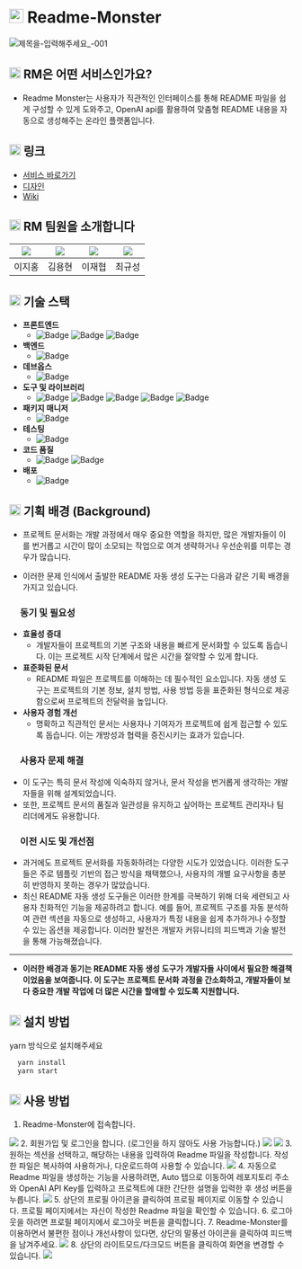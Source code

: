 # <img src="public/images/rm-logo.png" width="25" /> Readme-Monster 
![제목을-입력해주세요_-001](https://github.com/Readme-Monster/readme-monster/assets/88364280/96e680e5-613f-4818-8603-8afbb0c9acb1)

## <img src="public/images/rm-logo.png" width="20" /> RM은 어떤 서비스인가요?
- Readme Monster는 사용자가 직관적인 인터페이스를 통해 README 파일을 쉽게 구성할 수 있게 도와주고, OpenAI api를 활용하여 맞춤형 README 내용을 자동으로 생성해주는 온라인 플랫폼입니다. 

## <img src="public/images/rm-logo.png" width="20" /> 링크

- [서비스 바로가기](https://readme-monster.netlify.app/)
- [디자인](https://framer.com/projects/Untitled--Xf9L3K5EqFYT1UxUF3f9-8hseT)
- [Wiki](https://github.com/Readme-Monster/readme-monster/wiki)

## <img src="public/images/rm-logo.png" width="20" /> RM 팀원을 소개합니다
|[![](https://avatars.githubusercontent.com/u/88364280?v=4)](https://github.com/lee-ji-hong)|[![](https://avatars.githubusercontent.com/u/81367886?v=4)](https://github.com/yonghyun421)|[![](https://avatars.githubusercontent.com/u/72785296?v=4)](https://github.com/JaeHyup0504)|[![](https://avatars.githubusercontent.com/u/66737450?v=4)](https://github.com/cks612)|
|:---:|:---:|:---:|:---:|
| 이지홍 | 김용현 | 이재협| 최규성 |

## <img src="public/images/rm-logo.png" width="20" /> 기술 스택

- **프론트엔드** 
  - ![Badge](https://img.shields.io/badge/React-61DAFB?style=flat&logo=react&logoColor=white) ![Badge](https://img.shields.io/badge/TypeScript-3178C6?style=flat&logo=typescript&logoColor=white) ![Badge](https://img.shields.io/badge/Tailwind_CSS-06B6D4?style=flat&logo=tailwind-css&logoColor=white)
- **백엔드** 
  - ![Badge](https://img.shields.io/badge/firebase-FFCA28?style=flat&logo=firebase&logoColor=white)
- **데브옵스**
  - ![Badge](https://img.shields.io/badge/githubactions-2088FF?style=flat&logo=githubactions&logoColor=white)
- **도구 및 라이브러리**
  - ![Badge](https://img.shields.io/badge/Framer-0055FF?style=flat&logo=framer&logoColor=white) ![Badge](https://img.shields.io/badge/Context_API-5ED3F3?style=flat&logo=react&logoColor=white) ![Badge](https://img.shields.io/badge/openai-412991?style=flat&logo=openai&logoColor=white) ![Badge](https://img.shields.io/badge/git-F05032?style=flat&logo=git&logoColor=white) ![Badge](https://img.shields.io/badge/github-181717?style=flat&logo=github&logoColor=white)
- **패키지 매니저**
  - ![Badge](https://img.shields.io/badge/yarn-2C8EBB?style=flat&logo=yarn&logoColor=white)
- **테스팅**
  - ![Badge](https://img.shields.io/badge/jest-C21325?style=flat&logo=jest&logoColor=white)
- **코드 품질**
  - ![Badge](https://img.shields.io/badge/eslint-4B32C3?style=flat&logo=eslint&logoColor=white) ![Badge](https://img.shields.io/badge/prettier-F7B93E?style=flat&logo=prettier&logoColor=white)
- **배포**
  - ![Badge](https://img.shields.io/badge/Netlify-00C7B7?style=flat&logo=netlify&logoColor=white)

## <img src="public/images/rm-logo.png" width="20" /> 기획 배경 (Background)
- 프로젝트 문서화는 개발 과정에서 매우 중요한 역할을 하지만, 많은 개발자들이 이를 번거롭고 시간이 많이 소모되는 작업으로 여겨 생략하거나 우선순위를 미루는 경우가 많습니다. 

- 이러한 문제 인식에서 출발한 README 자동 생성 도구는 다음과 같은 기획 배경을 가지고 있습니다.


### <img src="public/images/rm-logo.png" width="15" /> 동기 및 필요성

- **효율성 증대** 
  - 개발자들이 프로젝트의 기본 구조와 내용을 빠르게 문서화할 수 있도록 돕습니다. 
  이는 프로젝트 시작 단계에서 많은 시간을 절약할 수 있게 합니다.
- **표준화된 문서** 
  - README 파일은 프로젝트를 이해하는 데 필수적인 요소입니다. 자동 생성 도구는 프로젝트의 기본 정보, 설치 방법, 사용 방법 등을 표준화된 형식으로 제공함으로써 프로젝트의 전달력을 높입니다.
- **사용자 경험 개선** 
  - 명확하고 직관적인 문서는 사용자나 기여자가 프로젝트에 쉽게 접근할 수 있도록 돕습니다. 이는 개방성과 협력을 증진시키는 효과가 있습니다.

### <img src="public/images/rm-logo.png" width="15" /> 사용자 문제 해결

- 이 도구는 특히 문서 작성에 익숙하지 않거나, 문서 작성을 번거롭게 생각하는 개발자들을 위해 설계되었습니다. 
- 또한, 프로젝트 문서의 품질과 일관성을 유지하고 싶어하는 프로젝트 관리자나 팀 리더에게도 유용합니다.

### <img src="public/images/rm-logo.png" width="15" /> 이전 시도 및 개선점

- 과거에도 프로젝트 문서화를 자동화하려는 다양한 시도가 있었습니다. 이러한 도구들은 주로 템플릿 기반의 접근 방식을 채택했으나, 사용자의 개별 요구사항을 충분히 반영하지 못하는 경우가 많았습니다. 
- 최신 README 자동 생성 도구들은 이러한 한계를 극복하기 위해 더욱 세련되고 사용자 친화적인 기능을 제공하려고 합니다. 예를 들어, 프로젝트 구조를 자동 분석하여 관련 섹션을 자동으로 생성하고, 사용자가 특정 내용을 쉽게 추가하거나 수정할 수 있는 옵션을 제공합니다. 이러한 발전은 개발자 커뮤니티의 피드백과 기술 발전을 통해 가능해졌습니다.
  
---

- **이러한 배경과 동기는 README 자동 생성 도구가 개발자들 사이에서 필요한 해결책이었음을 보여줍니다. 이 도구는 프로젝트 문서화 과정을 간소화하고, 개발자들이 보다 중요한 개발 작업에 더 많은 시간을 할애할 수 있도록 지원합니다.**

## <img src="public/images/rm-logo.png" width="20" /> 설치 방법

yarn 방식으로 설치해주세요

```bash
  yarn install
  yarn start
``` 

## <img src="public/images/rm-logo.png" width="20" /> 사용 방법
1. Readme-Monster에 접속합니다.
<img src="public/images/rm2.png" />
2. 회원가입 및 로그인을 합니다. (로그인을 하지 않아도 사용 가능합니다.)
<img src="public/images/rm4.png">
<img src="public/images/rm3.png">
3. 원하는 섹션을 선택하고, 해당하는 내용을 입력하여 Readme 파일을 작성합니다. 작성한 파일은 복사하여 사용하거나, 다운로드하여 사용할 수 있습니다.
<img src="public/images/rm5.png">
4. 자동으로 Readme 파일을 생성하는 기능을 사용하려면, Auto 탭으로 이동하여 레포지토리 주소와 OpenAI API Key를 입력하고 프로젝트에 대한 간단한 설명을 입력한 후 생성 버튼을 누릅니다.
<img src="public/images/rm8.png">
5. 상단의 프로필 아이콘을 클릭하여 프로필 페이지로 이동할 수 있습니다. 프로필 페이지에서는 자신이 작성한 Readme 파일을 확인할 수 있습니다.
6. 로그아웃을 하려면 프로필 페이지에서 로그아웃 버튼을 클릭합니다.
7. Readme-Monster를 이용하면서 불편한 점이나 개선사항이 있다면, 상단의 말풍선 아이콘을 클릭하여 피드백을 남겨주세요.
<img src="public/images/rm6.png">
8. 상단의 라이트모드/다크모드 버튼을 클릭하여 화면을 변경할 수 있습니다.
<img src="public/images/rm7.png">

